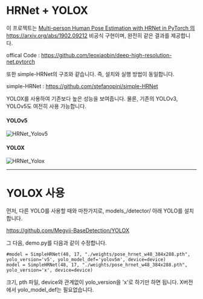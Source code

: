 # HRNet + YOLOX

이 프로젝트는 [Multi-person Human Pose Estimation with HRNet in PyTorch 의 ](https://arxiv.org/abs/1902.09212)https://arxiv.org/abs/1902.09212 비공식 구현이며, 완전히 같은 결과를 제공합니다.

offical Code : https://github.com/leoxiaobin/deep-high-resolution-net.pytorch

또한 simple-HRNet의 구조와 같습니다. 즉, 설치와 실행 방법이 동일합니다.

simple-HRNet : https://github.com/stefanopini/simple-HRNet

YOLOX를 사용하여 기존보다 높은 성능을 보여줍니다. 물론, 기존의 YOLOv3, YOLOv5도 여전히 사용 가능합니다.

#### YOLOv5

  
  ![HRNet_Yolov5](https://github.com/startedourmission/ImprovedSimpleHRNet_KeyPointDetector/assets/53049011/45a9c7a0-b611-4a6d-a4e4-abf9bf8ed9d5)


#### YOLOX

  
![HRNet_Yolox](https://github.com/startedourmission/ImprovedSimpleHRNet_KeyPointDetector/assets/53049011/d814f2e6-3d5d-49fe-8658-10d7272f558e)


* * * 

# YOLOX 사용

먼저, 다른 YOLO를 사용할 때와 마찬가지로, models_/detector/ 아래 YOLO를 설치합니다.


https://github.com/Megvii-BaseDetection/YOLOX


그 다음, demo.py를 다음과 같이 수정합니다.


```
#model = SimpleHRNet(48, 17, "./weights/pose_hrnet_w48_384x288.pth", yolo_version='v5', yolo_model_def='yolov5m', device=device)
model = SimpleHRNet(48, 17, "./weights/pose_hrnet_w48_384x288.pth", yolo_version='x', device=device)
```
크기, pth 파일, device와 관계없이 yolo_version을 'x'로 하기만 하면 됩니다. X버전에서 yolo_model_def는 필요없습니다.
